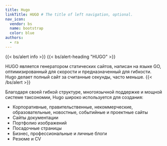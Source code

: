 ```yaml
---
title: Hugo
linkTitle: HUGO # The title of left navigation, optional.
nav_icon:
  vendor: bs
  name: bootstrap
  color: blue
authors:
  - ra
---
```

{{< bs/alert info >}}
{{< bs/alert-heading "HUGO" >}}

HUGO является генератором статических сайтов, написан на языке GO, оптимизированный для скорости и предназначенный для гибкости. Hugo делает полный сайт за считанные секунды, часто меньше.
{{< /bs/alert >}}

Благодаря своей гибкой структуре, многоязычной поддержке и мощной системе таксономии, Hugo широко используется для создания:
 - Корпоративные, правительственные, некоммерческие, образовательные, новостные, событийные и проектные сайты
 - Сайты документации
 - Портфолио изображений
 - Посадочные страницы
 - Бизнес, профессиональные и личные блоги
 - Резюме и CV

